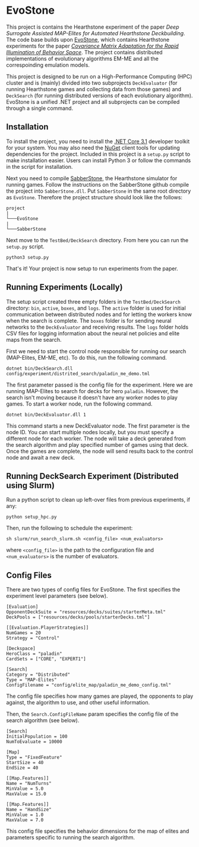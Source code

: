 # EvoStone

This project is contains the Hearthstone experiment of the paper *Deep Surrogate Assisted MAP-Elites for Automated Hearthstone Deckbuilding*. The code base builds upon [EvoStone](https://github.com/tehqin/EvoStone), which contains Hearthstone experiments for the paper *[Covariance Matrix Adaptation for the Rapid Illumination of Behavior Space](https://arxiv.org/abs/1912.02400)*. The project contains distributed implementations of evolutionary algorithms EM-ME and all the correspoinding emulation models.

This project is designed to be run on a High-Performance Computing (HPC) cluster and is (mainly) divided into two subprojects `DeckEvaluator` (for running Hearthstone games and collecting data from those games) and `DeckSearch` (for running distributed versions of each evolutionary algorithm). EvoStone is a unified .NET project and all subprojects can be compiled through a single command.

## Installation
To install the project, you need to install the [.NET Core 3.1](https://dotnet.microsoft.com/download) developer toolkit for your system. You may also need the [NuGet](https://docs.microsoft.com/en-us/nuget/install-nuget-client-tools) client tools for updating dependencies for the project. Included in this project is a `setup.py` script to make installation easier. Users can install Python 3 or follow the commands in the script for installation.

Next you need to compile [SabberStone](https://github.com/HearthSim/SabberStone), the Hearthstone simulator for running games. Follow the instructions on the SabberStone github compile the project into `SabberStone.dll`. Put `SabberStone` in the same root directory as `EvoStone`. Therefore the project structure should look like the follows:
```
project
|
└───EvoStone
|
└───SabberStone
```

Next move to the `TestBed/DeckSearch` directory. From here you can run the `setup.py` script.

```
python3 setup.py
```
That's it! Your project is now setup to run experiments from the paper.

## Running Experiments (Locally)

The setup script created three empty folders in the `TestBed/DeckSearch` directory: `bin`, `active`, `boxes`, and `logs`. The `active` folder is used for initial communication between distributed nodes and for letting the workers know when the search is complete. The `boxes` folder is for sending neural networks to the `DeckEvaluator` and receiving results. The `logs` folder holds CSV files for logging information about the neural net policies and elite maps from the search.

First we need to start the control node responsible for running our search (MAP-Elites, EM-ME, etc). To do this, run the following command.

```
dotnet bin/DeckSearch.dll config/experiment/distrited_search/paladin_me_demo.tml
```

The first parameter passed is the config file for the experiment. Here we are running MAP-Elites to search for decks for hero `paladin`. However, the search isn't moving because it doesn't have any worker nodes to play games. To start a worker node, run the following command.

```
dotnet bin/DeckEvaluator.dll 1
```

This command starts a new DeckEvaluator node. The first parameter is the node ID. You can start multiple nodes locally, but you must specify a different node for each worker. The node will take a deck generated from the search algorithm and play specified number of games using that deck. Once the games are complete, the node will send results back to the control node and await a new deck.


## Running DeckSearch Experiment (Distributed using Slurm)

Run a python script to clean up left-over files from previous experiments, if any:
```
python setup_hpc.py
```

Then, run the following to schedule the experiment:
```
sh slurm/run_search_slurm.sh <config_file> <num_evaluators>
```
where `<config_file>` is the path to the configuration file and `<num_evaluators>` is the number of evaluators.


## Config Files

There are two types of config files for EvoStone. The first specifies the experiment level parameters (see below).

```
[Evaluation]
OpponentDeckSuite = "resources/decks/suites/starterMeta.tml"
DeckPools = ["resources/decks/pools/starterDecks.tml"]

[[Evaluation.PlayerStrategies]]
NumGames = 20
Strategy = "Control"

[Deckspace]
HeroClass = "paladin"
CardSets = ["CORE", "EXPERT1"]

[Search]
Category = "Distributed"
Type = "MAP-Elites"
ConfigFilename = "config/elite_map/paladin_me_demo_config.tml"
```

The config file specifies how many games are played, the opponents to play against, the algorithm to use, and other useful information.

Then, the `Search.ConfigFileName` param specifies the config file of the search algorithm (see below).

```
[Search]
InitialPopulation = 100
NumToEvaluate = 10000

[Map]
Type = "FixedFeature"
StartSize = 40
EndSize = 40

[[Map.Features]]
Name = "NumTurns"
MinValue = 5.0
MaxValue = 15.0

[[Map.Features]]
Name = "HandSize"
MinValue = 1.0
MaxValue = 7.0
```

This config file specifies the behavior dimensions for the map of elites and parameters specific to running the search algorithm.
